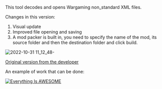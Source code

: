 This tool decodes and opens Wargaming non_standard XML files.

Changes in this version:
1) Visual update
2) Improved file opening and saving
3) A mod packer is built in, you need to specify the name of the mod, its source folder and then the destination folder and click build.

![2022-10-31 11_12_48-](https://user-images.githubusercontent.com/107859162/198974052-c2176053-602a-46ec-a475-4c776d20eff0.png)

[Original version from the developer](https://github.com/mikeoverbay/XML_Editor)


An example of work that can be done:

[![Everything Is AWESOME](http://i.imgur.com/Ot5DWAW.png)](https://youtu.be/StTqXEQ2l-Y?t=35s "Everything Is AWESOME")
